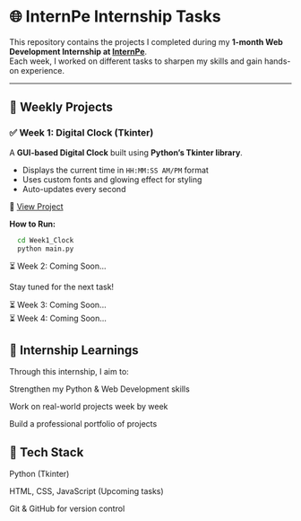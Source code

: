 # 🌐 InternPe Internship Tasks  

This repository contains the projects I completed during my **1-month Web Development Internship at [InternPe](https://internpe.in/)**.  
Each week, I worked on different tasks to sharpen my skills and gain hands-on experience.  

---

## 📅 Weekly Projects  

### ✅ Week 1: Digital Clock (Tkinter)  
A **GUI-based Digital Clock** built using **Python’s Tkinter library**.  
- Displays the current time in `HH:MM:SS AM/PM` format  
- Uses custom fonts and glowing effect for styling  
- Auto-updates every second


📂 [View Project](./Week1_Clock)  

**How to Run:**  
```bash
  cd Week1_Clock
  python main.py  
```

⏳ Week 2: Coming Soon...

Stay tuned for the next task!

⏳ Week 3: Coming Soon...  
⏳ Week 4: Coming Soon...

## 🎯 Internship Learnings

Through this internship, I aim to:

Strengthen my Python & Web Development skills

Work on real-world projects week by week

Build a professional portfolio of projects

## 📌 Tech Stack

Python (Tkinter)

HTML, CSS, JavaScript (Upcoming tasks)

Git & GitHub for version control


